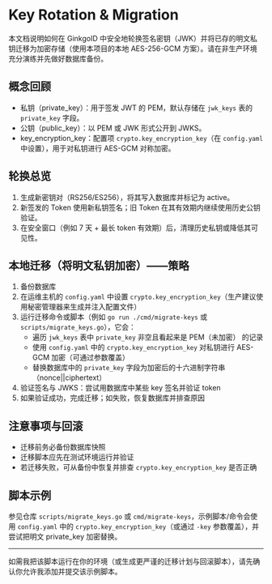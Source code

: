 # Key Rotation & Migration

本文档说明如何在 GinkgoID 中安全地轮换签名密钥（JWK）并将已存的明文私钥迁移为加密存储（使用本项目的本地 AES-256-GCM 方案）。请在非生产环境充分演练并先做好数据库备份。

## 概念回顾
- 私钥（private_key）：用于签发 JWT 的 PEM，默认存储在 `jwk_keys` 表的 `private_key` 字段。
- 公钥（public_key）：以 PEM 或 JWK 形式公开到 JWKS。
- key_encryption_key：配置项 `crypto.key_encryption_key`（在 `config.yaml` 中设置），用于对私钥进行 AES-GCM 对称加密。

## 轮换总览
1. 生成新密钥对（RS256/ES256），将其写入数据库并标记为 active。
2. 新签发的 Token 使用新私钥签名；旧 Token 在其有效期内继续使用历史公钥验证。
3. 在安全窗口（例如 7 天 + 最长 token 有效期）后，清理历史私钥或降低其可见性。

## 本地迁移（将明文私钥加密）——策略
1. 备份数据库
2. 在运维主机的 `config.yaml` 中设置 `crypto.key_encryption_key`（生产建议使用秘密管理器来生成并注入配置文件）
3. 运行迁移命令或脚本（例如 `go run ./cmd/migrate-keys` 或 `scripts/migrate_keys.go`），它会：
   - 遍历 `jwk_keys` 表中 `private_key` 非空且看起来是 PEM（未加密） 的记录
   - 使用 `config.yaml` 中的 `crypto.key_encryption_key` 对私钥进行 AES-GCM 加密（可通过参数覆盖）
   - 替换数据库中的 `private_key` 字段为加密后的十六进制字符串（nonce||ciphertext）
4. 验证签名与 JWKS：尝试用数据库中某些 key 签名并验证 token
5. 如果验证成功，完成迁移；如失败，恢复数据库并排查原因

## 注意事项与回滚
- 迁移前务必备份数据库快照
- 迁移脚本应先在测试环境运行并验证
- 若迁移失败，可从备份中恢复并排查 `crypto.key_encryption_key` 是否正确

## 脚本示例
参见仓库 `scripts/migrate_keys.go` 或 `cmd/migrate-keys`，示例脚本/命令会使用 `config.yaml` 中的 `crypto.key_encryption_key`（或通过 `-key` 参数覆盖），并尝试把明文 private_key 加密替换。


---

如需我把该脚本运行在你的环境（或生成更严谨的迁移计划与回滚脚本），请先确认你允许我添加并提交该示例脚本。